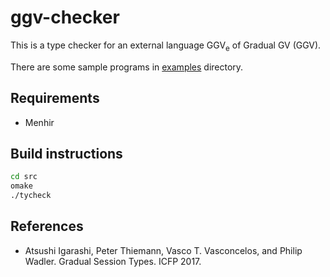 # ggv-checker

This is a type checker for an external language GGV<sub>e</sub> of Gradual GV (GGV).

There are some sample programs in [examples](examples/) directory.

## Requirements

- Menhir

## Build instructions

```sh
cd src
omake
./tycheck
```

## References

- Atsushi Igarashi, Peter Thiemann, Vasco T. Vasconcelos, and Philip Wadler.
  Gradual Session Types. ICFP 2017.
